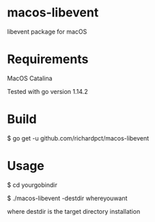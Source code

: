 # macos-libevent
libevent package for macOS

# Requirements
MacOS Catalina

Tested with go version 1.14.2

# Build
$ go get -u github.com/richardpct/macos-libevent

# Usage
$ cd yourgobindir

$ ./macos-libevent -destdir whereyouwant

where destdir is the target directory installation

